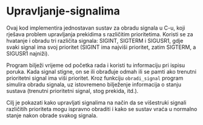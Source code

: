 # Upravljanje-signalima
Ovaj kod implementira jednostavan sustav za obradu signala u C-u, koji rješava problem upravljanja prekidima s različitim prioritetima. Koristi se za hvatanje i obradu tri različita signala: SIGINT, SIGTERM i SIGUSR1, gdje svaki signal ima svoj prioritet (SIGINT ima najviši prioritet, zatim SIGTERM, a SIGUSR1 najniži).

Program bilježi vrijeme od početka rada i koristi tu informaciju pri ispisu poruka. Kada signal stigne, on se ili obrađuje odmah ili se pamti ako trenutni prioritetni signal ima viši prioritet. Kroz funkciju `obradi_signal` program simulira obradu signala, uz istovremeno bilježenje informacija o stanju sustava (trenutni prioritetni signal, stog prekida, itd.).

Cilj je pokazati kako upravljati signalima na način da se višestruki signali različitih prioriteta mogu ispravno obraditi i kako se sustav vraća u normalno stanje nakon obrade svakog signala.
